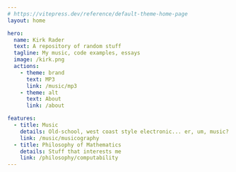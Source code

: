 ```yaml
---
# https://vitepress.dev/reference/default-theme-home-page
layout: home

hero:
  name: Kirk Rader
  text: A repository of random stuff
  tagline: My music, code examples, essays
  image: /kirk.png
  actions:
    - theme: brand
      text: MP3
      link: /music/mp3
    - theme: alt
      text: About
      link: /about

features:
  - title: Music
    details: Old-school, west coast style electronic... er, um, music?
    link: /music/musicography
  - title: Philosophy of Mathematics
    details: Stuff that interests me
    link: /philosophy/computability
---
```

